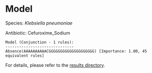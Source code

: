 
# Model

Species: *Klebsiella pneumoniae*

Antibiotic: Cefuroxime_Sodium

```
Model (Conjunction - 1 rules):
------------------------------
Absence(AAAAAAAAAACGGGGGGGGGGGGGGGGGGGG) [Importance: 1.00, 45 equivalent rules]

```

For details, please refer to the [results directory](../../../../../results/scm_b/klebsiella%20pneumoniae/cefuroxime_sodium/repeat_4/).

